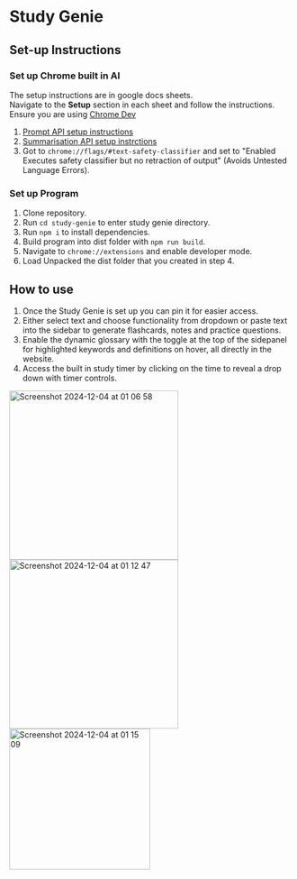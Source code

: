 # Study Genie

## Set-up Instructions
### Set up Chrome built in AI
The setup instructions are in google docs sheets.<br>
Navigate to the **Setup** section in each sheet and follow the instructions.<br>
Ensure you are using [Chrome Dev](https://www.google.com/chrome/dev/)
1. [Prompt API setup instructions](https://docs.google.com/document/d/1VG8HIyz361zGduWgNG7R_R8Xkv0OOJ8b5C9QKeCjU0c/edit?tab=t.0) <br>
2. [Summarisation API setup instrctions](https://docs.google.com/document/d/1Bvd6cU9VIEb7kHTAOCtmmHNAYlIZdeNmV7Oy-2CtimA/edit?tab=t.0)<br>
3. Got to `chrome://flags/#text-safety-classifier` and set to "Enabled Executes safety classifier but no retraction of output" (Avoids Untested Language Errors).
### Set up Program
1. Clone repository.
2. Run `cd study-genie` to enter study genie directory.
3. Run `npm i` to install dependencies.
4. Build program into dist folder with `npm run build`.
5. Navigate to `chrome://extensions` and enable developer mode.
6. Load Unpacked the dist folder that you created in step 4.


## How to use
1. Once the Study Genie is set up you can pin it for easier access.
2. Either select text and choose functionality from dropdown or paste text into the sidebar to generate flashcards, notes and practice questions.
3. Enable the dynamic glossary with the toggle at the top of the sidepanel for highlighted keywords and definitions on hover, all directly in the website.
4. Access the built in study timer by clicking on the time to reveal a drop down with timer controls.

<img src="https://github.com/user-attachments/assets/d8cfa005-8200-4bf6-a938-8714ae2ccfc9" alt="Screenshot 2024-12-04 at 01 06 58" width="300" />
<img src="https://github.com/user-attachments/assets/7beb4843-e619-49db-8994-d0e68ea05732" alt="Screenshot 2024-12-04 at 01 12 47" width="300" />
<img src="https://github.com/user-attachments/assets/e5ece2f9-2f6e-428f-b471-fe98544cacb8" alt="Screenshot 2024-12-04 at 01 15 09" width="250" />
